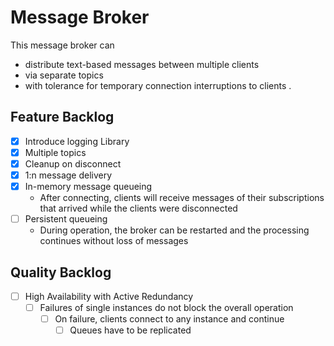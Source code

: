 # Message Broker
This message broker can
* distribute text-based messages between multiple clients
* via separate topics
* with tolerance for temporary connection interruptions to clients
.

## Feature Backlog
- [x] Introduce logging Library
- [x] Multiple topics
- [x] Cleanup on disconnect
- [x] 1:n message delivery
- [x] In-memory message queueing
  - After connecting, clients will receive messages of their subscriptions that arrived while the clients were disconnected 
- [ ] Persistent queueing
  - During operation, the broker can be restarted and the processing continues without loss of messages

## Quality Backlog
- [ ] High Availability with Active Redundancy
  - [ ] Failures of single instances do not block the overall operation
    - [ ] On failure, clients connect to any instance and continue
      - [ ] Queues have to be replicated
